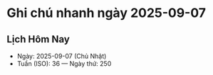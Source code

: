 # Ghi chú nhanh ngày 2025-09-07


## Lịch Hôm Nay
- Ngày: 2025-09-07 (Chủ Nhật)
- Tuần (ISO): 36 — Ngày thứ: 250
